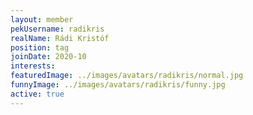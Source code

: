 ```yaml
---
layout: member
pekUsername: radikris
realName: Rádi Kristóf
position: tag
joinDate: 2020-10
interests:
featuredImage: ../images/avatars/radikris/normal.jpg
funnyImage: ../images/avatars/radikris/funny.jpg
active: true
---
```

